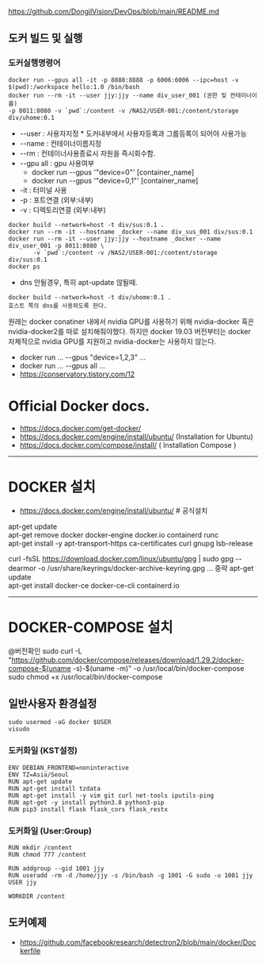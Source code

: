 https://github.com/DongilVision/DevOps/blob/main/README.md

## 도커 빌드 및 실행

### 도커실행명령어
```
docker run --gpus all -it -p 8888:8888 -p 6006:6006 --ipc=host -v $(pwd):/workspace hello:1.0 /bin/bash
docker run --rm -it --user jjy:jjy --name div_user_001 (권한 및 컨테이너이름)
-p 8011:8080 -v `pwd`:/content -v /NAS2/USER-001:/content/storage div/uhome:0.1 
```
* --user : 사용자지정 
       * 도커내부에서 사용자등록과 그룹등록이 되어야 사용가능
* --name : 컨테이너이름지정
* --rm : 컨테이너사용종료시 자원을 즉시회수함.
* --gpu all : gpu 사용여부  
  * docker run --gpus '"device=0"' [container_name]
  * docker run --gpus '"device=0,1"' [container_name]
* -it : 터미널 사용
* -p : 포트연결 (외부:내부)
* -v : 디렉토리연결 (외부:내부)
```
docker build --network=host -t div/sus:0.1 .
docker run --rm -it --hostname _docker --name div_sus_001 div/sus:0.1 
docker run --rm -it --user jjy:jjy --hostname _docker --name div_user_001 -p 8011:8080 \
       -v `pwd`:/content -v /NAS2/USER-001:/content/storage div/sus:0.1 
docker ps
```

* dns 안될경우, 특히 apt-update 않될때.
```
docker build --network=host -t div/uhome:0.1 .  
호스트 쪽의 dns를 사용하도록 한다.  
```

원래는 docker conatiner 내에서 nvidia GPU를 사용하기 위해 nvidia-docker 혹은 nvidia-docker2를 따로 설치해줘야했다. 하지만 docker 19.03 버전부터는 docker 자체적으로 nvidia GPU를 지원하고 nvidia-docker는 사용하지 않는다.
* docker run ... --gpus "device=1,2,3" ...
* docker run ... --gpus all ... 
* https://conservatory.tistory.com/12

# Official Docker docs.

* https://docs.docker.com/get-docker/
* https://docs.docker.com/engine/install/ubuntu/ (Installation for Ubuntu)
* https://docs.docker.com/compose/install/ ( Installation Compose )


---
# DOCKER 설치
* https://docs.docker.com/engine/install/ubuntu/ # 공식설치

apt-get update  
apt-get remove docker docker-engine docker.io containerd runc  
apt-get install -y apt-transport-https ca-certificates curl   gnupg lsb-release  

curl -fsSL https://download.docker.com/linux/ubuntu/gpg | sudo gpg --dearmor -o /usr/share/keyrings/docker-archive-keyring.gpg
... 중략
apt-get update  
apt-get install docker-ce docker-ce-cli containerd.io  

---
# DOCKER-COMPOSE 설치

@버전확인
sudo curl -L "https://github.com/docker/compose/releases/download/1.29.2/docker-compose-$(uname -s)-$(uname -m)" -o /usr/local/bin/docker-compose
sudo chmod +x /usr/local/bin/docker-compose

## 일반사용자 환경설정
```
sudo usermod -aG docker $USER
visudo
```


### 도커화일 (KST설정)
```
ENV DEBIAN_FRONTEND=noninteractive
ENV TZ=Asia/Seoul
RUN apt-get update
RUN apt-get install tzdata
RUN apt-get install -y vim git curl net-tools iputils-ping
RUN apt-get -y install python3.8 python3-pip
RUN pip3 install flask flask_cors flask_restx
```
### 도커화일 (User:Group)
```
RUN mkdir /content
RUN chmod 777 /content

RUN addgroup --gid 1001 jjy
RUN useradd -rm -d /home/jjy -s /bin/bash -g 1001 -G sudo -u 1001 jjy
USER jjy

WORKDIR /content
```

## 도커예제

* https://github.com/facebookresearch/detectron2/blob/main/docker/Dockerfile
